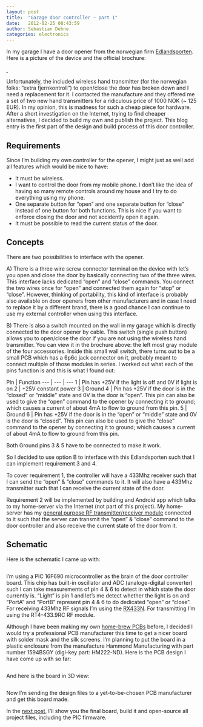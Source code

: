 ```yaml
---
layout: post
title:  "Garage door controller – part 1"
date:   2012-02-25 08:43:59
author: Sebastian Dehne
categories: electronics
---
```


In my garage I have a door opener from the norwegian firm [Edlandsporten](http://edlandsporten.as/). Here is a picture of the device and the official brochure:

<a href="/assets/images/garage_door-1/Edlandapneren.jpg" data-lightbox="pic" data-title="">
	<img src="/assets/images/garage_door-1/Edlandapneren.jpg" alt=""/>
</a>
<a href="/assets/images/garage_door-1/brosjyreApneren.jpg" data-lightbox="pic" data-title="">
	<img src="/assets/images/garage_door-1/brosjyreApneren.jpg" alt=""/>
</a>

Unfortunately, the included wireless hand transmitter (for the norwegian folks: “extra fjernkontroll”) to open/close the door has broken down and I need a replacement for it. I contacted the manufacture and they offered me a set of two new hand transmitters for a ridiculous  price of  1000 NOK (~ 125 EUR). In my opinion, this is madness for such a cheap piece for hardware. After a short investigation on the Internet, trying to find cheaper alternatives, I decided to build my own and publish the project. This blog entry is the first part of the design and build process of this door controller.

## Requirements

Since I’m building my own controller for the opener, I might just as well add all features which would be nice to have:

* It must be wireless.
* I want to control the door from my mobile phone. I don’t like the idea of having so many remote controls around my house and I try to do everything using my phone.
* One separate button for “open” and one separate button for “close” instead of one button for both functions. This is nice if you want to enforce closing the door and not accidently open it again.
* It must be possible to read the current status of the door.

## Concepts

There are two possibilities to interface with the opener.

A) There is a three wire screw connector terminal on the device with let’s you open and close the door by basically connecting two of the three wires. This interface  lacks dedicated “open” and “close” commands. You connect the two wires once for “open” and connected them again for “stop” or “close”. However, thinking of portability, this kind of interface is probably also available on door openers from other manufacturers and in case I need to replace it by a different brand, there is a good chance I can continue to use my external controller when using this interface.

B) There is also a switch mounted on the wall in my garage which is directly connected to the door opener by cable. This switch (single push button) allows you to open/close the door if you are not using the wireless hand transmitter. You can view it in the brochure above: the left most gray module of the four accessories. Inside this small wall switch, there turns out to be a small PCB which has a 6p6c jack connector on it, probably meant to connect multiple of those modules in series. I worked out what each of the pins function is and this is what I found out:

Pin | Function 
--- | --- | ---
1 | Pin has +25V if the light is off and 0V if light is on
2 | +25V constant power
3 | Ground
4 | Pin has +25V if the door is in the “closed” or “middle” state and 0V is the door is “open”. This pin can also be used to give the “open” command to the opener by connecting it to ground; which causes a current of about 4mA to flow to ground from this pin.
5 | Ground
6 | Pin has +25V if the door is in the “open” or “middle” state and 0V is the door is “closed”. This pin can also be used to give the “close” command to the opener by connecting it to ground; which causes a current of about 4mA to flow to ground from this pin.

Both Ground pins 3 & 5 have to be connected to make it work.

So I decided to use option B to interface with this Edlandsporten such that I can implement requirement 3 and 4.

To cover requirement 1, the controller will have a 433Mhz receiver such that I can send the “open” & “close” commands to it. It will also have a 433Mhz transmitter such that I can receive the current state of the door.

Requirement 2 will be implemented by building and Android app which talks to my home-server via the Internet (not part of this project). My home-server has my [general purpose RF transmitter/receiver module](/electronics/2010/10/10/rf_transceiver.html) connected to it such that the server can transmit the “open” & “close” command to the door controller and also receive the current state of the door from it.

## Schematic

Here is the schematic I came up with:

<a href="/assets/images/garage_door-1/GarageDoorControllerRevA1.jpg" data-lightbox="pic" data-title="">
	<img src="/assets/images/garage_door-1/GarageDoorControllerRevA1.jpg" alt=""/>
</a>

I’m using a PIC 16F690 microcontroller as the brain of the door controller board. This chip has built-in oscillator and ADC (analoge-digital converter) such I can take measurements of pin 4 & 6 to detect in which state the door currently is. “Light” is pin 1 and let’s me detect whether the light is on and “PortA” and “PortB” represent pin 4 & 6 to do dedicated “open” or “close”. For receiving 433Mhz RF signals I’m using the [RX433N](http://www.bhiab.se/data/files/09823251__rx433.pdf). For transmitting I’m using the RT4-433.9RC RF module.

Although I have been making my own [home-brew PCBs](/electronics/2010/03/10/making-pcbs.html) before, I decided I would try a professional PCB manufacturer this time to get a nicer board with solder mask and the silk screens. I’m planning to put the board in a plastic enclosure from the manufacture Hammond Manufacturing with part number 1594BSGY (digi-key part: HM222-ND). Here is the PCB design I have come up with so far:

<a href="/assets/images/garage_door-1/GarageDoorControlerPCB_rev_a.jpg" data-lightbox="pic" data-title="">
	<img src="/assets/images/garage_door-1/GarageDoorControlerPCB_rev_a.jpg" alt=""/>
</a>

And here is the board in 3D view:

<a href="/assets/images/garage_door-1/GarageDoorControlerPCB_3d_rev_a.jpg" data-lightbox="pic" data-title="">
	<img src="/assets/images/garage_door-1/GarageDoorControlerPCB_3d_rev_a.jpg" alt=""/>
</a>

Now I’m sending the design files to a yet-to-be-chosen PCB manufacturer and get this board made.

In the [next post](/electronics/2012/02/25/garage_door_2.html), I’ll show you the final board, build it and open-source all project files, including the PIC firmware.

